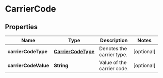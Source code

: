 
# CarrierCode

## Properties
Name | Type | Description | Notes
------------ | ------------- | ------------- | -------------
**carrierCodeType** | [**CarrierCodeType**](CarrierCodeType.md) | Denotes the carrier type. |  [optional]
**carrierCodeValue** | **String** | Value of the carrier code. |  [optional]



